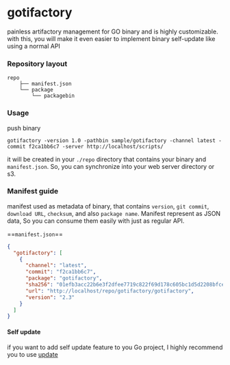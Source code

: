 gotifactory
=============
painless artifactory management for GO binary and is highly
customizable. with this, you will make it even easier to implement binary 
self-update like using a normal API

### Repository layout

```
repo
    ├── manifest.json
    └── package
        └── packagebin
```

### Usage 

push binary 

```shell
gotifactory -version 1.0 -pathbin sample/gotifactory -channel latest -commit f2ca1bb6c7 -server http://localhost/scripts/
```

it will be created in your `./repo` directory that contains your binary and
`manifest.json`. So, you can synchronize into your web server directory or s3.

### Manifest guide

manifest used as metadata of binary, that contains `version`, `git commit`,
`download URL`, `checksum`, and also `package name`. Manifest represent as 
JSON data, So you can consume them easily with just as regular API.

==`manifest.json`==

```json
{
  "gotifactory": [
    {
      "channel": "latest",
      "commit": "f2ca1bb6c7",
      "package": "gotifactory",
      "sha256": "01efb3acc22b6e3f2dfee7719c822f69d178c605bc1d5d2208bfced9896ef04f",
      "url": "http://localhost/repo/gotifactory/gotifactory",
      "version": "2.3"
    }
  ]
}
```

#### Self update

if you want to add self update feature to you Go project, I highly
recommend you to use [update](https://github.com/inconshreveable/go-update)




